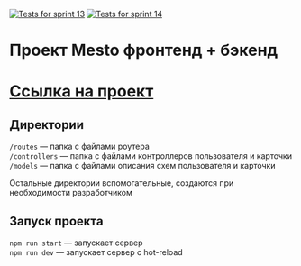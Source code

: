 [![Tests for sprint 13](https://github.com/voldemar64/express-mesto-gha/actions/workflows/tests-13-sprint.yml/badge.svg)](https://github.com/voldemar64/express-mesto-gha/actions/workflows/tests-13-sprint.yml)   [![Tests for sprint 14](https://github.com/voldemar64/express-mesto-gha/actions/workflows/tests-14-sprint.yml/badge.svg)](https://github.com/voldemar64/express-mesto-gha/actions/workflows/tests-14-sprint.yml)
# Проект Mesto фронтенд + бэкенд

# [Ссылка на проект](https://voldemar64.github.io/express-mesto-gha/)

## Директории

`/routes` — папка с файлами роутера  
`/controllers` — папка с файлами контроллеров пользователя и карточки   
`/models` — папка с файлами описания схем пользователя и карточки  
  
Остальные директории вспомогательные, создаются при необходимости разработчиком

## Запуск проекта

`npm run start` — запускает сервер   
`npm run dev` — запускает сервер с hot-reload
